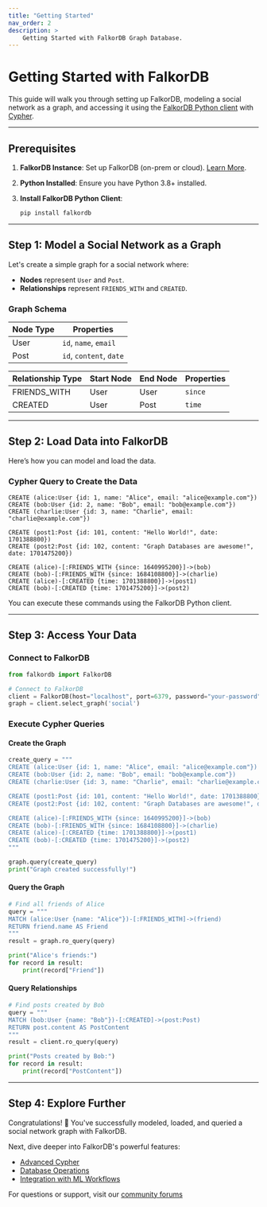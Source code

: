 ```yaml
---
title: "Getting Started"
nav_order: 2
description: >
    Getting Started with FalkorDB Graph Database.
---
```



# Getting Started with FalkorDB

This guide will walk you through setting up FalkorDB, modeling a social network as a graph, 
and accessing it using the [FalkorDB Python client](/clients) with [Cypher](/cypher).

---

## Prerequisites

1. **FalkorDB Instance**: Set up FalkorDB (on-prem or cloud). [Learn More](/configuration).  
2. **Python Installed**: Ensure you have Python 3.8+ installed.  
3. **Install FalkorDB Python Client**:
   
   ```bash
   pip install falkordb
   ```
   
---

## Step 1: Model a Social Network as a Graph

Let's create a simple graph for a social network where:  
- **Nodes** represent `User` and `Post`.
- **Relationships** represent `FRIENDS_WITH` and `CREATED`.

### Graph Schema

| Node Type | Properties               |
|-----------|--------------------------|
| User      | `id`, `name`, `email`    |
| Post      | `id`, `content`, `date`  |

| Relationship Type | Start Node | End Node | Properties   |
|-------------------|------------|----------|--------------|
| FRIENDS_WITH      | User       | User     | `since`      |
| CREATED           | User       | Post     | `time`       |

---

## Step 2: Load Data into FalkorDB

Here’s how you can model and load the data.

### Cypher Query to Create the Data

```cypher
CREATE (alice:User {id: 1, name: "Alice", email: "alice@example.com"})
CREATE (bob:User {id: 2, name: "Bob", email: "bob@example.com"})
CREATE (charlie:User {id: 3, name: "Charlie", email: "charlie@example.com"})

CREATE (post1:Post {id: 101, content: "Hello World!", date: 1701388800})
CREATE (post2:Post {id: 102, content: "Graph Databases are awesome!", date: 1701475200})

CREATE (alice)-[:FRIENDS_WITH {since: 1640995200}]->(bob)
CREATE (bob)-[:FRIENDS_WITH {since: 1684108800}]->(charlie)
CREATE (alice)-[:CREATED {time: 1701388800}]->(post1)
CREATE (bob)-[:CREATED {time: 1701475200}]->(post2)
```

You can execute these commands using the FalkorDB Python client.

---

## Step 3: Access Your Data

### Connect to FalkorDB

```python
from falkordb import FalkorDB

# Connect to FalkorDB
client = FalkorDB(host="localhost", port=6379, password="your-password")
graph = client.select_graph('social')
```

### Execute Cypher Queries

#### Create the Graph

```python
create_query = """
CREATE (alice:User {id: 1, name: "Alice", email: "alice@example.com"})
CREATE (bob:User {id: 2, name: "Bob", email: "bob@example.com"})
CREATE (charlie:User {id: 3, name: "Charlie", email: "charlie@example.com"})

CREATE (post1:Post {id: 101, content: "Hello World!", date: 1701388800})
CREATE (post2:Post {id: 102, content: "Graph Databases are awesome!", date: 1701475200})

CREATE (alice)-[:FRIENDS_WITH {since: 1640995200}]->(bob)
CREATE (bob)-[:FRIENDS_WITH {since: 1684108800}]->(charlie)
CREATE (alice)-[:CREATED {time: 1701388800}]->(post1)
CREATE (bob)-[:CREATED {time: 1701475200}]->(post2)
"""

graph.query(create_query)
print("Graph created successfully!")
```

#### Query the Graph

```python
# Find all friends of Alice
query = """
MATCH (alice:User {name: "Alice"})-[:FRIENDS_WITH]->(friend)
RETURN friend.name AS Friend
"""
result = graph.ro_query(query)

print("Alice's friends:")
for record in result:
    print(record["Friend"])
```

#### Query Relationships

```python
# Find posts created by Bob
query = """
MATCH (bob:User {name: "Bob"})-[:CREATED]->(post:Post)
RETURN post.content AS PostContent
"""
result = client.ro_query(query)

print("Posts created by Bob:")
for record in result:
    print(record["PostContent"])
```

---

## Step 4: Explore Further

Congratulations! 🎉 You've successfully modeled, loaded, and queried a social network graph with FalkorDB.  

Next, dive deeper into FalkorDB's powerful features:
- [Advanced Cypher](/cypher)
- [Database Operations](/operations)
- [Integration with ML Workflows](/llm_support)

For questions or support, visit our [community forums](https://www.falkordb.com/contact-us/)
